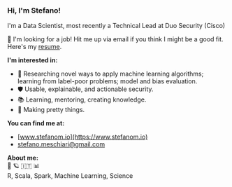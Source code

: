 ### Hi, I'm Stefano!
I'm a Data Scientist, most recently a Technical Lead at Duo Security (Cisco)

🚨 I'm looking for a job! Hit me up via email if you think I might be a good fit. Here's my [resume](https://www.stefanom.io/resume/).

**I'm interested in:**<br>
* 🤖	Researching novel ways to apply machine learning algorithms; learning from label-poor problems; model and bias evaluation.<br>
* 🛡	Usable, explainable, and actionable security.<br>
* 📚	Learning, mentoring, creating knowledge.<br>
* 💅	Making pretty things.<br>

**You can find me at:**<br>
* [www.stefanom.io](https://www.stefanom.io)
* stefano.meschiari@gmail.com

**About me:**<br>
🌈 🪐 🇮🇹 📊<br>
R, Scala, Spark, Machine Learning, Science<br>
